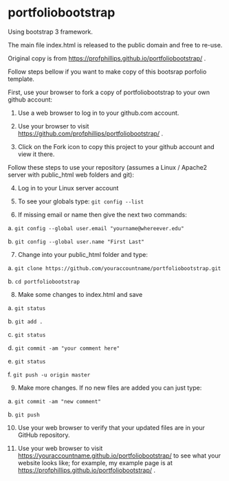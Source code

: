 # portfoliobootstrap 

Using bootstrap 3 framework. 

The main file index.html is released to the public domain and free to re-use.  

Original copy is from https://profphillips.github.io/portfoliobootstrap/ .

Follow steps bellow if you want to make copy of this bootsrap porfolio template.

First, use your browser to fork a copy of portfoliobootstrap to your own github account:

1. Use a web browser to log in to your github.com account.

2. Use your browser to visit https://github.com/profphillips/portfoliobootstrap/ .

3. Click on the Fork icon to copy this project to your github account and view it there.

Follow these steps to use your repository (assumes a Linux / Apache2 server with public_html web folders and git):

4. Log in to your Linux server account 

5. To see your globals type: `git config --list`

6. If missing email or name then give the next two commands:

  a. `git config --global user.email "yourname@whereever.edu"` 

  b. `git config --global user.name "First Last"` 

7. Change into your public_html folder and type:

  a. `git clone https://github.com/youraccountname/portfoliobootstrap.git`

  b. `cd portfoliobootstrap`

8. Make some changes to index.html and save

  a. `git status`

  b. `git add .`

  c. `git status`

  d. `git commit -am "your comment here"`

  e. `git status`

  f. `git push -u origin master`

9. Make more changes. If no new files are added you can just type:

  a. `git commit -am "new comment"`

  b. `git push`

10. Use your web browser to verify that your updated files are in your GitHub repository.

11. Use your web browser to visit https://youraccountname.github.io/portfoliobootstrap/ to see what your website looks like; for example, my example page is at https://profphillips.github.io/portfoliobootstrap/ .
